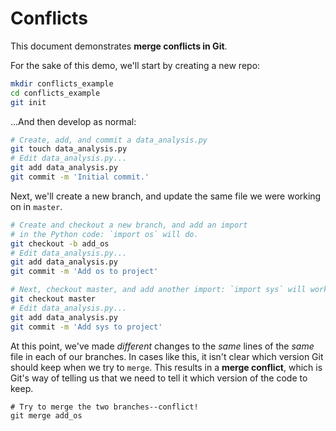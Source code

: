 # Conflicts

This document demonstrates **merge conflicts in Git**. 

For the sake of this demo, we'll start by creating a new repo:

```bash
mkdir conflicts_example
cd conflicts_example
git init
```

...And then develop as normal:

```bash
# Create, add, and commit a data_analysis.py
git touch data_analysis.py
# Edit data_analysis.py...
git add data_analysis.py
git commit -m 'Initial commit.'
```

Next, we'll create a new branch, and update the same file we were working on in `master`.

```bash
# Create and checkout a new branch, and add an import
# in the Python code: `import os` will do.
git checkout -b add_os
# Edit data_analysis.py...
git add data_analysis.py
git commit -m 'Add os to project'
```

```bash
# Next, checkout master, and add another import: `import sys` will work.
git checkout master
# Edit data_analysis.py...
git add data_analysis.py
git commit -m 'Add sys to project'
```

At this point, we've made _different_ changes to the _same_ lines of the _same_ file in each of our branches. In cases like this, it isn't clear which version Git should keep when we try to `merge`. This results in a **merge conflict**, which is Git's way of telling us that we need to tell it which version of the code to keep.

```
# Try to merge the two branches--conflict!
git merge add_os
```

